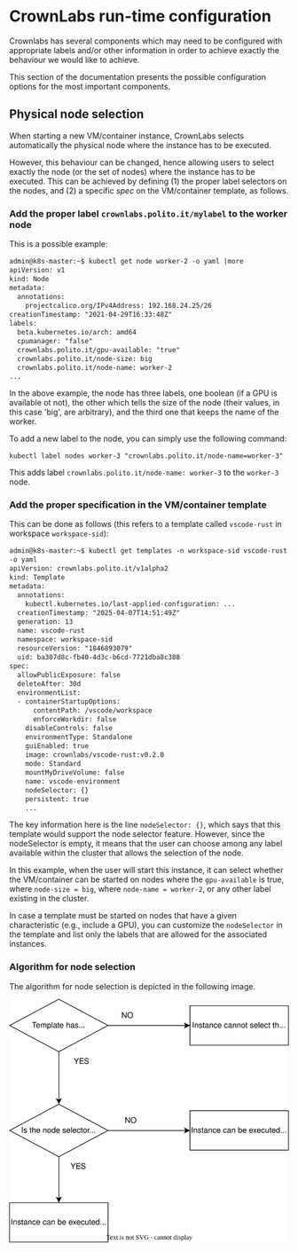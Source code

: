 # CrownLabs run-time configuration

Crownlabs has several components which may need to be configured with appropriate labels and/or other information in order to achieve exactly the behaviour we would like to achieve.

This section of the documentation presents the possible configuration options for the most important components.

## Physical node selection

When starting a new VM/container instance, CrownLabs selects automatically the physical node where the instance has to be executed.

However, this behaviour can be changed, hence allowing users to select exactly the node (or the set of nodes) where the instance has to be executed.
This can be achieved by defining (1) the proper label selectors on the nodes, and (2) a specific _spec_ on the VM/container template, as follows.

### Add the proper label `crownlabs.polito.it/mylabel` to the worker node

This is a possible example:

    admin@k8s-master:~$ kubectl get node worker-2 -o yaml |more
    apiVersion: v1
    kind: Node
    metadata:
      annotations:
        projectcalico.org/IPv4Address: 192.168.24.25/26
    creationTimestamp: "2021-04-29T16:33:48Z"
    labels:
      beta.kubernetes.io/arch: amd64
      cpumanager: "false"
      crownlabs.polito.it/gpu-available: "true"
      crownlabs.polito.it/node-size: big
      crownlabs.polito.it/node-name: worker-2
    ...

In the above example, the node has three labels, one boolean (if a GPU is available ot not), the other which tells the size of the node (their values, in this case 'big', are arbitrary), and the third one that keeps the name of the worker.

To add a new label to the node, you can simply use the following command:

    kubectl label nodes worker-3 "crownlabs.polito.it/node-name=worker-3"

This adds label `crownlabs.polito.it/node-name: worker-3` to the `worker-3` node.


### Add the proper specification in the VM/container template

This can be done as follows (this refers to a template called `vscode-rust` in workspace `workspace-sid`):

    admin@k8s-master:~$ kubectl get templates -n workspace-sid vscode-rust -o yaml
    apiVersion: crownlabs.polito.it/v1alpha2
    kind: Template
    metadata:
      annotations:
        kubectl.kubernetes.io/last-applied-configuration: ...
      creationTimestamp: "2025-04-07T14:51:49Z"
      generation: 13
      name: vscode-rust
      namespace: workspace-sid
      resourceVersion: "1846893079"
      uid: ba307d8c-fb40-4d3c-b6cd-7721dba8c388
    spec:
      allowPublicExposure: false
      deleteAfter: 30d
      environmentList:
      - containerStartupOptions:
          contentPath: /vscode/workspace
          enforceWorkdir: false
        disableControls: false
        environmentType: Standalone
        guiEnabled: true
        image: crownlabs/vscode-rust:v0.2.0
        mode: Standard
        mountMyDriveVolume: false
        name: vscode-environment
        nodeSelector: {}
        persistent: true
        ...

The key information here is the line `nodeSelector: {}`, which says that this template would support the node selector feature.
However, since the nodeSelector is empty, it means that the user can choose among any label available within the cluster that allows the selection of the node.

In this example, when the user will start this instance, it can select whether the VM/container can be started on nodes where the `gpu-available` is true, where `node-size = big`, where `node-name = worker-2`, or any other label existing in the cluster.

In case a template must be started on nodes that have a given characteristic (e.g., include a GPU), you can customize the `nodeSelector` in the template and list only the labels that are allowed for the associated instances.


### Algorithm for node selection

The algorithm for node selection is depicted in the following image.

![Node selection algorithm](./node-selector.svg)
